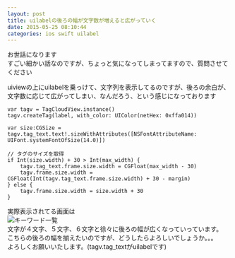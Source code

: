 ```yaml
---
layout: post
title: uilabelの後ろの幅が文字数が増えると広がっていく
date: 2015-05-25 08:10:44
categories: ios swift uilabel
---
```

<p>お世話になります<br>
すごい細かい話なのですが、ちょっと気になってしまってますので、質問させてください</p>

<p>uiviewの上にuilabelを乗っけて、文字列を表示してるのですが、後ろの余白が、文字数に応じて広がってしまい、なんだろう、という感じになっております</p>

<pre><code>var tagv = TagCloudView.instance()
tagv.createTag(label, with_color: UIColor(netHex: 0xffa014))

var size:CGSize = tagv.tag_text.text!.sizeWithAttributes([NSFontAttributeName: UIFont.systemFontOfSize(14.0)])

// タグのサイズを取得
if Int(size.width) + 30 &gt; Int(max_width) {
    tagv.tag_text.frame.size.width = CGFloat(max_width - 30)
    tagv.frame.size.width = CGFloat(Int(tagv.tag_text.frame.size.width) + 30 - margin)
} else {
    tagv.frame.size.width = size.width + 30
}
</code></pre>

<p>実際表示されてる画面は<br>
<img src="https://i.stack.imgur.com/xtFHc.png" alt="キーワード一覧"><br>
文字が４文字、５文字、６文字と徐々に後ろの幅が広くなっていっています。<br>
こちらの後ろの幅を揃えたいのですが、どうしたらよろしいでしょうか。。。<br>
よろしくお願いいたします。(tagv.tag_textがuilabelです)</p>
